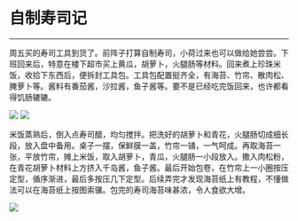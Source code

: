 <!--
 * @Author: caix cai1058@qq.com
 * @Date: 2025-01-02 21:54:26
 * @LastEditors: caix cai1058@qq.com
 * @LastEditTime: 2025-01-02 21:56:19
 * @FilePath: \docsify\docs\articles\journey\j29.md
 * @Description: 自制寿司记
-->
# 自制寿司记
---

周五买的寿司工具到货了。前阵子打算自制寿司，小荷过来也可以做给她尝尝。下班回来后，特意在楼下超市买上黄瓜，胡萝卜，火腿肠等材料。回来煮上珍珠米饭，收拾下东西后，便拆封工具包。工具包配置挺齐全，有海苔、竹帘、散肉松、腌萝卜等。酱料有番茄酱，沙拉酱，鱼子酱等。要不是已经吃完饭回来，也许都看得饥肠辘辘。

<img bor src="//cdn.jsdelivr.net/gh/caix-github/pics-storage/j29120250102.jpg">

<img bor src="//cdn.jsdelivr.net/gh/caix-github/pics-storage/j29220250102.jpg">

米饭蒸熟后，倒入点寿司醋，均匀搅拌。把洗好的胡萝卜和青花，火腿肠切成细长段，放入盘中备用。桌子一摆，保鲜膜一盖，竹帘一铺，一气呵成。再取海苔一张，平放竹帘，摊上米饭，取入胡萝卜，青瓜，火腿肠一小段放入。撒入肉松粉，在青花胡萝卜材料上方挤入千岛酱，鱼子酱。最后开始包卷，在竹帘上一小圈按压定型，循序渐进，最后多按压几下定型。后续弄完才发现海苔纸上有教程，不懂做法可以在海苔纸上按图索骥。包完的寿司海苔味甚浓，令人食欲大增。

<img bor src="//cdn.jsdelivr.net/gh/caix-github/pics-storage/j29320250102.jpg">